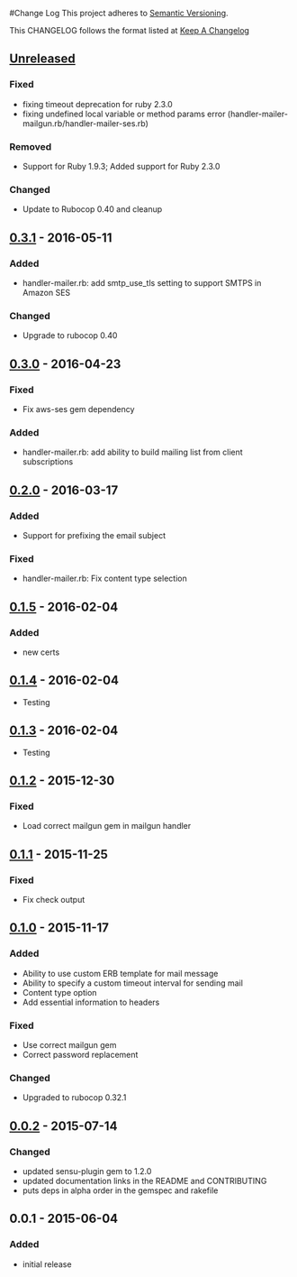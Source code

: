 #Change Log
This project adheres to [Semantic Versioning](http://semver.org/).

This CHANGELOG follows the format listed at [Keep A Changelog](http://keepachangelog.com/)

## [Unreleased]
### Fixed
- fixing timeout deprecation for ruby 2.3.0
- fixing undefined local variable or method params error (handler-mailer-mailgun.rb/handler-mailer-ses.rb)

### Removed
- Support for Ruby 1.9.3; Added support for Ruby 2.3.0

### Changed
- Update to Rubocop 0.40 and cleanup

## [0.3.1] - 2016-05-11
### Added
- handler-mailer.rb: add smtp_use_tls setting to support SMTPS in Amazon SES

### Changed
- Upgrade to rubocop 0.40

## [0.3.0] - 2016-04-23
### Fixed
- Fix aws-ses gem dependency

### Added
- handler-mailer.rb: add ability to build mailing list from client subscriptions

## [0.2.0] - 2016-03-17
### Added
- Support for prefixing the email subject

### Fixed
- handler-mailer.rb: Fix content type selection

## [0.1.5] - 2016-02-04
### Added
- new certs

## [0.1.4] - 2016-02-04
- Testing

## [0.1.3] - 2016-02-04
- Testing

## [0.1.2] - 2015-12-30
### Fixed
- Load correct mailgun gem in mailgun handler

## [0.1.1] - 2015-11-25
### Fixed
- Fix check output

## [0.1.0] - 2015-11-17
### Added
- Ability to use custom ERB template for mail message
- Ability to specify a custom timeout interval for sending mail
- Content type option
- Add essential information to headers

### Fixed
- Use correct mailgun gem
- Correct password replacement

### Changed
- Upgraded to rubocop 0.32.1

## [0.0.2] - 2015-07-14
### Changed
- updated sensu-plugin gem to 1.2.0
- updated documentation links in the README and CONTRIBUTING
- puts deps in alpha order in the gemspec and rakefile

## 0.0.1 - 2015-06-04
### Added
- initial release

[Unreleased]: https://github.com/sensu-plugins/sensu-plugins-mailer/compare/0.3.1...HEAD
[0.3.1]: https://github.com/sensu-plugins/sensu-plugins-mailer/compare/v0.3.0...0.3.1
[0.3.0]: https://github.com/sensu-plugins/sensu-plugins-mailer/compare/v0.2.0...0.3.0
[0.2.0]: https://github.com/sensu-plugins/sensu-plugins-mailer/compare/v0.1.5...0.2.0
[0.1.5]: https://github.com/sensu-plugins/sensu-plugins-mailer/compare/0.1.4...v0.1.5
[0.1.4]: https://github.com/sensu-plugins/sensu-plugins-mailer/compare/0.1.3...0.1.4
[0.1.3]: https://github.com/sensu-plugins/sensu-plugins-mailer/compare/0.1.2...0.1.3
[0.1.2]: https://github.com/sensu-plugins/sensu-plugins-mailer/compare/0.1.1...0.1.2
[0.1.1]: https://github.com/sensu-plugins/sensu-plugins-mailer/compare/0.1.0...0.1.1
[0.1.0]: https://github.com/sensu-plugins/sensu-plugins-mailer/compare/0.0.2...0.1.0
[0.0.2]: https://github.com/sensu-plugins/sensu-plugins-mailer/compare/0.0.1...0.0.2

